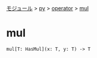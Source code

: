 [モジュール](../../index.md) > [py](../index.md) > [operator](./index.md) > [mul]()

# mul

```
mul[T: HasMul](x: T, y: T) -> T
```
